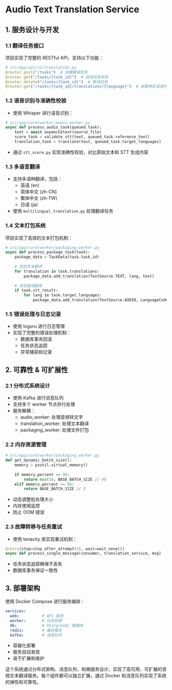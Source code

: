 # Audio Text Translation Service

## 1. 服务设计与开发

### 1.1 翻译任务接口
项目实现了完整的 RESTful API，支持以下功能：

```python
# src/app/api/v1/translation.py
@router.post("/tasks")  # 创建翻译任务
@router.get("/tasks/{task_id}")  # 查询任务状态
@router.delete("/tasks/{task_id}")  # 取消任务
@router.get("/tasks/{task_id}/translations/{language}")  # 获取特定语言的翻译结果
```

### 1.2 语音识别与准确性校验
- 使用 Whisper 进行语音识别：
```python
# src/app/core/worker/audio_worker.py
async def process_audio_task(queued_task):
    text = await aspeech2text(source_file)
    score_task = validate_stt(text, queued_task.reference_text)
    translation_task = translate(text, queued_task.target_languages)
```

- 通过 `stt_score.py` 实现准确性校验，对比原始文本和 STT 生成内容

### 1.3 多语言翻译
- 支持多语种翻译，包括：
  - 英语 (en)
  - 简体中文 (zh-CN)
  - 繁体中文 (zh-TW)
  - 日语 (ja)
- 使用 `multilingual_translation.py` 处理翻译任务

### 1.4 文本打包系统
项目实现了高效的文本打包机制：

```python
# src/app/core/worker/packaging_worker.py
async def process_package_task(task):
    package_data = TaskData(task.task_id)
    
    # 添加文本翻译
    for translation in task.translations:
        package_data.add_translation(TextSource.TEXT, lang, text)
    
    # 添加音频翻译
    if task.stt_result:
        for lang in task.target_languages:
            package_data.add_translation(TextSource.AUDIO, LanguageCode(lang), task.stt_result)
```

### 1.5 错误处理与日志记录
- 使用 loguru 进行日志管理
- 实现了完整的错误处理机制：
  - 数据库事务回滚
  - 任务状态追踪
  - 异常捕获和记录

## 2. 可靠性 & 可扩展性

### 2.1 分布式系统设计
- 使用 Kafka 进行消息队列
- 支持多个 worker 节点并行处理
- 服务解耦：
  - audio_worker: 处理音频转文字
  - translation_worker: 处理文本翻译
  - packaging_worker: 处理文件打包

### 2.2 内存资源管理
```python
# src/app/core/worker/packaging_worker.py
def get_dynamic_batch_size():
    memory = psutil.virtual_memory()
    
    if memory.percent >= 90:
        return max(10, BASE_BATCH_SIZE // 4)
    elif memory.percent >= 80:
        return BASE_BATCH_SIZE // 2
```

- 动态调整批处理大小
- 内存使用监控
- 防止 OOM 错误

### 2.3 故障转移与任务重试
- 使用 tenacity 库实现重试机制：
```python
@retry(stop=stop_after_attempt(3), wait=wait_none())
async def process_single_message(consumer, translation_service, msg)
```

- 任务状态追踪确保不丢失
- 数据库事务保证一致性

## 3. 部署架构

使用 Docker Compose 进行服务编排：

```yaml
services:
  web:          # API 服务
  worker:       # 任务处理
  db:           # PostgreSQL 数据库
  redis:        # 缓存服务
  kafka:        # 消息队列
```

- 容器化部署
- 服务自动发现
- 易于扩展和维护

这个系统通过分布式架构、消息队列、和微服务设计，实现了高可用、可扩展的音频文本翻译服务。每个组件都可以独立扩展，通过 Docker 和消息队列实现了系统的弹性和可靠性。
